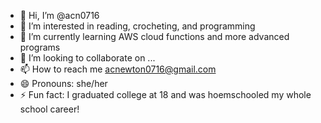 - 👋 Hi, I’m @acn0716
- 👀 I’m interested in reading, crocheting, and programming
- 🌱 I’m currently learning AWS cloud functions and more advanced programs
- 💞️ I’m looking to collaborate on ...
- 📫 How to reach me acnewton0716@gmail.com
- 😄 Pronouns: she/her
- ⚡ Fun fact: I graduated college at 18 and was hoemschooled my whole school career!

<!---
acn0716/acn0716 is a ✨ special ✨ repository because its `README.md` (this file) appears on your GitHub profile.
You can click the Preview link to take a look at your changes.
--->
